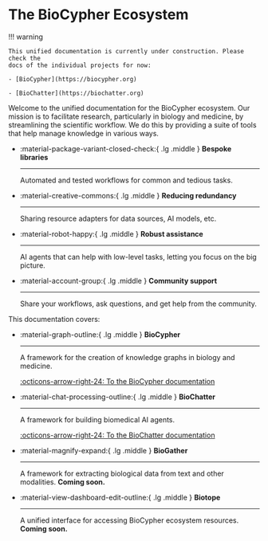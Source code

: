 # The BioCypher Ecosystem

!!! warning

    This unified documentation is currently under construction. Please check the
    docs of the individual projects for now:

    - [BioCypher](https://biocypher.org)
    
    - [BioChatter](https://biochatter.org)

Welcome to the unified documentation for the BioCypher ecosystem.  Our mission
is to facilitate research, particularly in biology and medicine, by streamlining
the scientific workflow.  We do this by providing a suite of tools that help
manage knowledge in various ways.

<div class="grid cards grid-2" markdown>

-   :material-package-variant-closed-check:{ .lg .middle } __Bespoke libraries__

    ---

    Automated and tested workflows for common and tedious tasks.

-   :material-creative-commons:{ .lg .middle } __Reducing redundancy__

    ---

    Sharing resource adapters for data sources, AI models, etc.

</div>

<div class="grid cards grid-2" markdown>

-   :material-robot-happy:{ .lg .middle } __Robust assistance__

    ---

    AI agents that can help with low-level tasks, letting you focus on the big
    picture.

-   :material-account-group:{ .lg .middle } __Community support__

    ---

    Share your workflows, ask questions, and get help from the community.

</div>

This documentation covers:

<div class="grid cards" markdown>

-   :material-graph-outline:{ .lg .middle } __BioCypher__

    ---

    A framework for the creation of knowledge graphs in biology and medicine.

    [:octicons-arrow-right-24: To the BioCypher documentation](biocypher)

</div>

<div class="grid cards" markdown>

-   :material-chat-processing-outline:{ .lg .middle } __BioChatter__

    ---

    A framework for building biomedical AI agents.

    [:octicons-arrow-right-24: To the BioChatter documentation](biochatter)

</div>

<div class="grid cards" markdown>

-   :material-magnify-expand:{ .lg .middle } __BioGather__

    ---

    A framework for extracting biological data from text and other modalities.
    **Coming soon.**

</div>

<div class="grid cards" markdown>

-   :material-view-dashboard-edit-outline:{ .lg .middle } __Biotope__

    ---

    A unified interface for accessing BioCypher ecosystem resources.
    **Coming soon.**

</div>
